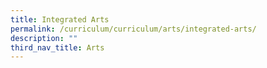 ```yaml
---
title: Integrated Arts
permalink: /curriculum/curriculum/arts/integrated-arts/
description: ""
third_nav_title: Arts
---
```

